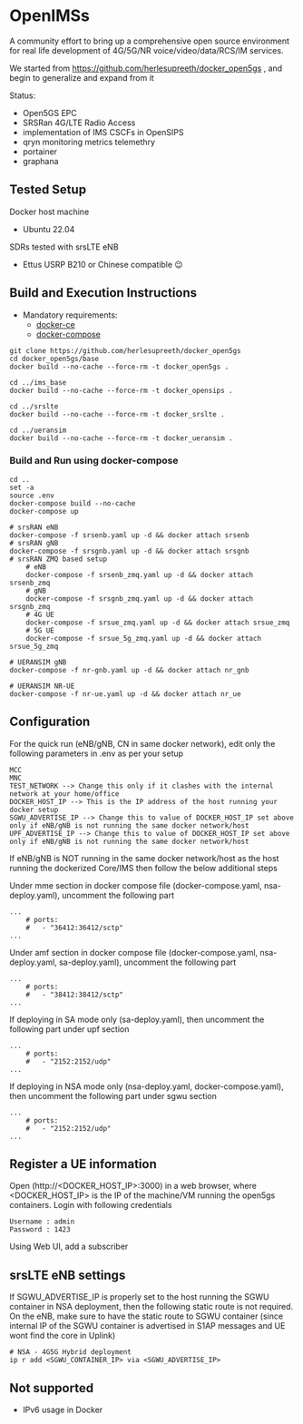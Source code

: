 # OpenIMSs 
A community effort to bring up a comprehensive open source environment for real life development of 4G/5G/NR voice/video/data/RCS/IM services.

We started from https://github.com/herlesupreeth/docker_open5gs , and begin to generalize and expand from it

Status:
- Open5GS EPC
- SRSRan 4G/LTE Radio Access
- implementation of IMS CSCFs in OpenSIPS
- qryn monitoring metrics telemethry
- portainer
- graphana

## Tested Setup

Docker host machine

- Ubuntu 22.04

SDRs tested with srsLTE eNB

- Ettus USRP B210 or Chinese compatible 😉

## Build and Execution Instructions

* Mandatory requirements:
	* [docker-ce](https://docs.docker.com/install/linux/docker-ce/ubuntu)
	* [docker-compose](https://docs.docker.com/compose)




```
git clone https://github.com/herlesupreeth/docker_open5gs
cd docker_open5gs/base
docker build --no-cache --force-rm -t docker_open5gs .

cd ../ims_base
docker build --no-cache --force-rm -t docker_opensips .

cd ../srslte
docker build --no-cache --force-rm -t docker_srslte .

cd ../ueransim
docker build --no-cache --force-rm -t docker_ueransim .
```

### Build and Run using docker-compose

```
cd ..
set -a
source .env
docker-compose build --no-cache
docker-compose up

# srsRAN eNB
docker-compose -f srsenb.yaml up -d && docker attach srsenb
# srsRAN gNB
docker-compose -f srsgnb.yaml up -d && docker attach srsgnb
# srsRAN ZMQ based setup
    # eNB
    docker-compose -f srsenb_zmq.yaml up -d && docker attach srsenb_zmq
    # gNB
    docker-compose -f srsgnb_zmq.yaml up -d && docker attach srsgnb_zmq
    # 4G UE
    docker-compose -f srsue_zmq.yaml up -d && docker attach srsue_zmq
    # 5G UE
    docker-compose -f srsue_5g_zmq.yaml up -d && docker attach srsue_5g_zmq

# UERANSIM gNB
docker-compose -f nr-gnb.yaml up -d && docker attach nr_gnb

# UERANSIM NR-UE
docker-compose -f nr-ue.yaml up -d && docker attach nr_ue
```

## Configuration

For the quick run (eNB/gNB, CN in same docker network), edit only the following parameters in .env as per your setup

```
MCC
MNC
TEST_NETWORK --> Change this only if it clashes with the internal network at your home/office
DOCKER_HOST_IP --> This is the IP address of the host running your docker setup
SGWU_ADVERTISE_IP --> Change this to value of DOCKER_HOST_IP set above only if eNB/gNB is not running the same docker network/host
UPF_ADVERTISE_IP --> Change this to value of DOCKER_HOST_IP set above only if eNB/gNB is not running the same docker network/host
```

If eNB/gNB is NOT running in the same docker network/host as the host running the dockerized Core/IMS then follow the below additional steps

Under mme section in docker compose file (docker-compose.yaml, nsa-deploy.yaml), uncomment the following part
```
...
    # ports:
    #   - "36412:36412/sctp"
...
```

Under amf section in docker compose file (docker-compose.yaml, nsa-deploy.yaml, sa-deploy.yaml), uncomment the following part
```
...
    # ports:
    #   - "38412:38412/sctp"
...
```

If deploying in SA mode only (sa-deploy.yaml), then uncomment the following part under upf section
```
...
    # ports:
    #   - "2152:2152/udp"
...
```

If deploying in NSA mode only (nsa-deploy.yaml, docker-compose.yaml), then uncomment the following part under sgwu section
```
...
    # ports:
    #   - "2152:2152/udp"
...
```

## Register a UE information

Open (http://<DOCKER_HOST_IP>:3000) in a web browser, where <DOCKER_HOST_IP> is the IP of the machine/VM running the open5gs containers. Login with following credentials
```
Username : admin
Password : 1423
```

Using Web UI, add a subscriber

## srsLTE eNB settings

If SGWU_ADVERTISE_IP is properly set to the host running the SGWU container in NSA deployment, then the following static route is not required.
On the eNB, make sure to have the static route to SGWU container (since internal IP of the SGWU container is advertised in S1AP messages and UE wont find the core in Uplink)

```
# NSA - 4G5G Hybrid deployment
ip r add <SGWU_CONTAINER_IP> via <SGWU_ADVERTISE_IP>
```

## Not supported
- IPv6 usage in Docker

